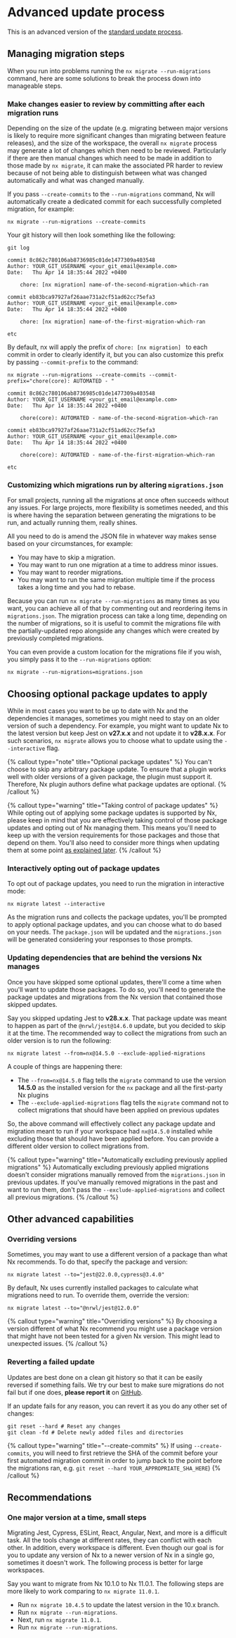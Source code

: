 # Advanced update process

This is an advanced version of the [standard update process](/core-features/automate-updating-dependencies).

## Managing migration steps

When you run into problems running the `nx migrate --run-migrations` command, here are some solutions to break the process down into manageable steps.

### Make changes easier to review by committing after each migration runs

Depending on the size of the update (e.g. migrating between major versions is likely to require more significant changes than migrating between feature releases), and the size of the workspace, the overall `nx migrate` process may generate a lot of changes which then need to be reviewed. Particularly if there are then manual changes which need to be made in addition to those made by `nx migrate`, it can make the associated PR harder to review because of not being able to distinguish between what was changed automatically and what was changed manually.

If you pass `--create-commits` to the `--run-migrations` command, Nx will automatically create a dedicated commit for each successfully completed migration, for example:

```shell
nx migrate --run-migrations --create-commits
```

Your git history will then look something like the following:

```{% command="nx migrate --run-migrations --create-commits" %}
git log

commit 8c862c780106ab8736985c01de1477309a403548
Author: YOUR_GIT_USERNAME <your_git_email@example.com>
Date:   Thu Apr 14 18:35:44 2022 +0400

    chore: [nx migration] name-of-the-second-migration-which-ran

commit eb83bca97927af26aae731a2cf51ad62cc75efa3
Author: YOUR_GIT_USERNAME <your_git_email@example.com>
Date:   Thu Apr 14 18:35:44 2022 +0400

    chore: [nx migration] name-of-the-first-migration-which-ran

etc
```

By default, nx will apply the prefix of `chore: [nx migration] ` to each commit in order to clearly identify it, but you can also customize this prefix by passing `--commit-prefix` to the command:

```shell
nx migrate --run-migrations --create-commits --commit-prefix="chore(core): AUTOMATED - "
```

```{% command='git log' %}
commit 8c862c780106ab8736985c01de1477309a403548
Author: YOUR_GIT_USERNAME <your_git_email@example.com>
Date:   Thu Apr 14 18:35:44 2022 +0400

    chore(core): AUTOMATED - name-of-the-second-migration-which-ran

commit eb83bca97927af26aae731a2cf51ad62cc75efa3
Author: YOUR_GIT_USERNAME <your_git_email@example.com>
Date:   Thu Apr 14 18:35:44 2022 +0400

    chore(core): AUTOMATED - name-of-the-first-migration-which-ran

etc
```

### Customizing which migrations run by altering `migrations.json`

For small projects, running all the migrations at once often succeeds without any issues. For large projects, more flexibility is sometimes needed, and this is where having the separation between generating the migrations to be run, and actually running them, really shines.

All you need to do is amend the JSON file in whatever way makes sense based on your circumstances, for example:

- You may have to skip a migration.
- You may want to run one migration at a time to address minor issues.
- You may want to reorder migrations.
- You may want to run the same migration multiple time if the process takes a long time and you had to rebase.

Because you can run `nx migrate --run-migrations` as many times as you want, you can achieve all of that by commenting out and reordering items in `migrations.json`. The migration process can take a long time, depending on the number of migrations, so it is useful to commit the migrations file with the partially-updated repo alongside any changes which were created by previously completed migrations.

You can even provide a custom location for the migrations file if you wish, you simply pass it to the `--run-migrations` option:

```shell
nx migrate --run-migrations=migrations.json
```

## Choosing optional package updates to apply

While in most cases you want to be up to date with Nx and the dependencies it manages, sometimes you might need to stay on an older version of such a dependency. For example, you might want to update Nx to the latest version but keep Jest on **v27.x.x** and not update it to **v28.x.x**. For such scenarios, `nx migrate` allows you to choose what to update using the `--interactive` flag.

{% callout type="note" title="Optional package updates" %}
You can't choose to skip any arbitrary package update. To ensure that a plugin works well with older versions of a given package, the plugin must support it. Therefore, Nx plugin authors define what package updates are optional.
{% /callout %}

{% callout type="warning" title="Taking control of package updates" %}
While opting out of applying some package updates is supported by Nx, please keep in mind that you are effectively taking control of those package updates and opting out of Nx managing them. This means you'll need to keep up with the version requirements for those packages and those that depend on them. You'll also need to consider more things when updating them at some point [as explained later](#updating-dependencies-that-are-behind-the-versions-nx-manages).
{% /callout %}

### Interactively opting out of package updates

To opt out of package updates, you need to run the migration in interactive mode:

```shell
nx migrate latest --interactive
```

As the migration runs and collects the package updates, you'll be prompted to apply optional package updates, and you can choose what to do based on your needs. The `package.json` will be updated and the `migrations.json` will be generated considering your responses to those prompts.

### Updating dependencies that are behind the versions Nx manages

Once you have skipped some optional updates, there'll come a time when you'll want to update those packages. To do so, you'll need to generate the package updates and migrations from the Nx version that contained those skipped updates.

Say you skipped updating Jest to **v28.x.x**. That package update was meant to happen as part of the `@nrwl/jest@14.6.0` update, but you decided to skip it at the time. The recommended way to collect the migrations from such an older version is to run the following:

```shell
nx migrate latest --from=nx@14.5.0 --exclude-applied-migrations
```

A couple of things are happening there:

- The `--from=nx@14.5.0` flag tells the `migrate` command to use the version **14.5.0** as the installed version for the `nx` package and all the first-party Nx plugins
- The `--exclude-applied-migrations` flag tells the `migrate` command not to collect migrations that should have been applied on previous updates

So, the above command will effectively collect any package update and migration meant to run if your workspace had `nx@14.5.0` installed while excluding those that should have been applied before. You can provide a different older version to collect migrations from.

{% callout type="warning" title="Automatically excluding previously applied migrations" %}
Automatically excluding previously applied migrations doesn't consider migrations manually removed from the `migrations.json` in previous updates. If you've manually removed migrations in the past and want to run them, don't pass the `--exclude-applied-migrations` and collect all previous migrations.
{% /callout %}

## Other advanced capabilities

### Overriding versions

Sometimes, you may want to use a different version of a package than what Nx recommends. To do that, specify the package and version:

```shell
nx migrate latest --to="jest@22.0.0,cypress@3.4.0"
```

By default, Nx uses currently installed packages to calculate what migrations need to run. To override them, override the version:

```shell
nx migrate latest --to="@nrwl/jest@12.0.0"
```

{% callout type="warning" title="Overriding versions" %}
By choosing a version different of what Nx recommend you might use a package version that might have not been tested for a given Nx version. This might lead to unexpected issues.
{% /callout %}

### Reverting a failed update

Updates are best done on a clean git history so that it can be easily reversed if something fails. We try our best to make sure migrations do not fail but if one does, **please report it** on [GitHub](https://www.github.com/nrwl/nx/issues/new/).

If an update fails for any reason, you can revert it as you do any other set of changes:

```shell
git reset --hard # Reset any changes
git clean -fd # Delete newly added files and directories
```

{% callout type="warning" title="--create-commits" %}
If using `--create-commits`, you will need to first retrieve the SHA of the commit before your first automated migration commit in order to jump back to the point before the migrations ran, e.g. `git reset --hard YOUR_APPROPRIATE_SHA_HERE`)
{% /callout %}

## Recommendations

### One major version at a time, small steps

Migrating Jest, Cypress, ESLint, React, Angular, Next, and more is a difficult task. All the tools change at different rates, they can conflict with each other. In addition, every workspace is different. Even though our goal is for you to update any version of Nx to a newer version of Nx in a single go, sometimes it doesn't work. The following process is better for large workspaces.

Say you want to migrate from Nx 10.1.0 to Nx 11.0.1. The following steps are more likely to work comparing to `nx migrate 11.0.1`.

- Run `nx migrate 10.4.5` to update the latest version in the 10.x branch.
- Run `nx migrate --run-migrations`.
- Next, run `nx migrate 11.0.1`.
- Run `nx migrate --run-migrations`.
